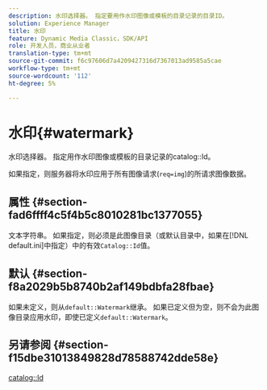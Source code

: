 ```yaml
---
description: 水印选择器。 指定要用作水印图像或模板的目录记录的目录ID。
solution: Experience Manager
title: 水印
feature: Dynamic Media Classic，SDK/API
role: 开发人员，商业从业者
translation-type: tm+mt
source-git-commit: f6c97606d7a4209427316d7367013ad9585a5cae
workflow-type: tm+mt
source-wordcount: '112'
ht-degree: 5%

---
```



# 水印{#watermark}

水印选择器。 指定用作水印图像或模板的目录记录的catalog::Id。

如果指定，则服务器将水印应用于所有图像请求(`req=img`)的所请求图像数据。

## 属性 {#section-fad6ffff4c5f4b5c8010281bc1377055}

文本字符串。 如果指定，则必须是此图像目录（或默认目录中，如果在[!DNL default.ini]中指定）中的有效`Catalog::Id`值。

## 默认 {#section-f8a2029b5b8740b2af149bdbfa28fbae}

如果未定义，则从`default::Watermark`继承。 如果已定义但为空，则不会为此图像目录应用水印，即使已定义`default::Watermark`。

## 另请参阅 {#section-f15dbe31013849828d78588742dde58e}

[catalog::Id](/help/aem-is-ir-api/is-api/image-catalog/image-serving-api-ref/c-image-catalog-reference/c-image-svg-data-reference/c-image-data-reference/r-id-cat.md)
